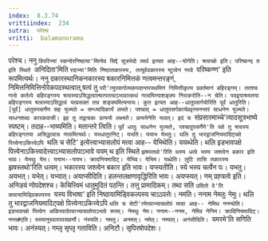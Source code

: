 ```yaml
---
index:  8.3.74
vrittiindex:  234
sutra:  परेश्च
vritti:  balamanorama 
---
```


परेश्च। ननु `विपरिभ्यां स्कन्देरनिष्ठाया'मित्येव सिद्दे सूत्रभेदो व्यर्थ इत्यत आह--योगेति। षत्वपक्षे इति। परिष्कन्द् त इति स्थिते `अनिदिता'मिति `रदाभ्या'मिति निष्ठातकारस्य, तत्पूर्वदकारस्य ष्टुत्वेन णत्वे `परिष्कण्ण' इति रूपमित्यर्थः। ननु दकारस्थानिकनकारस्य षकारनिमित्तकं णत्वमन्तरङ्गं, निमित्तनिमित्तिनोरेकपदस्थत्वात्,षत्वं तु `परी'त्युपसर्गात्मकपदान्तरस्थमिणं निमित्तीकृत्य प्रवर्तमानं बहिरङ्गम्। ततश्च णत्वे कर्तव्ये बहिरङ्गस्य षत्वस्याऽसिद्धत्वात्षात्परत्वाऽभावात्कथं णत्वमित्याशङ्क्य निराकरोति--न चेति। पदद्वयाश्रयतया बहिरङ्गस्य षत्वस्याऽसिद्धत्वं यत्प्रसक्तं तन्न शङ्क्यमित्यन्वयः। कुत इत्यत आह--धातूपसर्गयोरिति पूर्वं धातुरिति। [पूर्वं] धातुरुपसर्गेण सह युज्यते = सन्ध्यादिकार्यं लभते। पश्चात् = धातूपसर्गकार्यप्रवृत्त्यनन्तरं साधनेन युज्यते। साधनशब्दः कारकवाची। इह तु तद्वाचकः प्रत्ययो लक्ष्यते। प्रत्ययेनेति यावत्। इदं च `संप्रसारमाच्चे'त्यादसूत्रभाष्ये स्पष्टम्। तदाह--भाष्यमिति। मतान्तरे त्विति। `पूर्वं धातुः साधनेन युज्यते, पश्चादुपसर्गेणे'ति पक्षे तु षत्वस्य बहिरङ्गतया असिद्धत्वान्न णत्वमित्यर्थः। यभधातुरनिट्। यभति। ययाभ येभतुः। थलि तु भारद्वाजनियमादिट्पक्षे पित्त्वेनाऽकित्त्वेऽपि `थलि च सेटि' इत्येत्त्वाभ्यासलोपं मत्वा आह-- येभिथेति। ययब्धेति। थलि इडभावपक्षे पित्त्वेनाऽकित्त्वादेत्त्वाऽभ्यासलोपाऽभावे ययम् थ इति स्थिते `झषस्तथो'रिति थस्य धत्वे भस्य जश्त्वेन बकार इति भावः। येभथुः येभ। ययाभ--ययभ। क्रादनियमादिट्। येभिव। येभिम। यब्धेति। लुटि तासि तकारस्य `झषस्तथो'रिति धत्वम्। भकारस्य जश्त्वेन बकार इति भावः। यप्स्यतीति। स्ये भस्य चर्त्वेन पः। यभतु। अयभत्। यभेत्। यभ्यात्। अयाप्सीदिति। हलन्तलक्षणावृद्धिरिति भावः। अयप्स्यत्। णम् प्रह्त्रत्वे इति। अनिडयं णोपदेशश्च। केचित्त्विमं धातुमुदितं पठन्ति। तत्तु प्रामादिकम्। तथा सति `उदितो वे'ति क्त्वायामिड्विकल्पस्य `यस्य विभाषा' इति निष्ठायामिड्विकल्पस्य चाऽऽपत्तेः। नमति। ननाम नेमतुः नेमुः। थलि तु भारद्वाजनियमादिट्पक्षे पित्त्वेनाऽकित्त्वेऽपि `थलि च सेटी'त्येत्त्वाभ्यासलोपं मत्वा आह-- नेमिथ ननन्थेति। इडभावपक्षे पित्त्वेन अकित्त्वादेत्त्वाभ्यासलोपाऽभावे रूपम्। नेमथुः नेम। ननाम--ननम, नेमिव नेनिम। क्रादिनियमादिट्। नन्त#एति। मस्यानुस्वारपरसवर्णौ। नंस्यति। नमतु। अनमत्। नमेत्। नम्यात्। अनंसीदिति। `यमरमे'ति सगिति भावः। अनंस्यत्। गम्लृ सृप्लृ गताविति। अनिटौ। सृपिरषोपदेशः।

